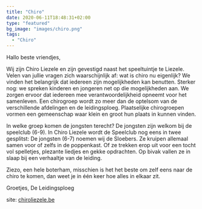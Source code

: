 ```yaml
---
title: "Chiro"
date: 2020-06-11T18:48:31+02:00
type: "featured"
bg_image: "images/chiro.png"
tags:
  - "Chiro"
---
```

Hallo beste vriendjes,

Wij zijn Chiro Liezele en zijn gevestigd naast het speeltuintje te Liezele. Velen van jullie vragen zich waarschijnlijk af: wat is chiro nu eigenlijk?
We vinden het belangrijk dat iedereen zijn mogelijkheden kan benutten. Sterker nog: we spreken kinderen en jongeren net op die mogelijkheden aan.
We zorgen ervoor dat iedereen mee verantwoordelijkheid opneemt voor het samenleven.
Een chirogroep wordt zo meer dan de optelsom van de verschillende afdelingen en de leidingsploeg.
Plaatselijke chirogroepen vormen een gemeenschap waar klein en groot hun plaats in kunnen vinden.

In welke groep komen de jongsten terecht?
De jongsten zijn welkom bij de speelclub (6-9).
In Chiro Liezele wordt de Speelclub nog eens in twee gesplitst: De jongsten (6-7) noemen wij de Sloebers. Ze kruipen allemaal samen voor of zelfs in de poppenkast. Of ze trekken erop uit voor een tocht vol spelletjes, plezante liedjes en gekke opdrachten.
Op bivak vallen ze in slaap bij een verhaaltje van de leiding.

Ziezo, een hele boterham, misschien is het het beste om zelf eens naar de chiro te komen, dan weet je in één keer hoe alles in elkaar zit.

Groetjes, De Leidingsploeg

site: [chiroliezele.be](https://chiroliezele.be/)

